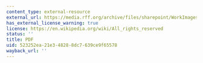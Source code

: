 ```yaml
---
content_type: external-resource
external_url: https://media.rff.org/archive/files/sharepoint/WorkImages/Download/RFF-Rpt-Adaptation-NeumannPrice.pdf
has_external_license_warning: true
license: https://en.wikipedia.org/wiki/All_rights_reserved
status: ''
title: PDF
uid: 523252ea-21e3-4828-8dc7-639ce9f65578
wayback_url: ''
---
```

